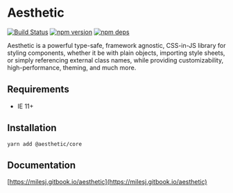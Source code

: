 # Aesthetic

[![Build Status](https://github.com/milesj/aesthetic/workflows/Build/badge.svg)](https://github.com/milesj/aesthetic/actions?query=branch%3Amaster)
[![npm version](https://badge.fury.io/js/%40aesthetic%core.svg)](https://www.npmjs.com/package/@aesthetic/core)
[![npm deps](https://david-dm.org/milesj/aesthetic.svg?path=packages/core)](https://www.npmjs.com/package/@aesthetic/core)

Aesthetic is a powerful type-safe, framework agnostic, CSS-in-JS library for styling components,
whether it be with plain objects, importing style sheets, or simply referencing external class
names, while providing customizability, high-performance, theming, and much more.

## Requirements

- IE 11+

## Installation

```
yarn add @aesthetic/core
```

## Documentation

[https://milesj.gitbook.io/aesthetic](https://milesj.gitbook.io/aesthetic)
